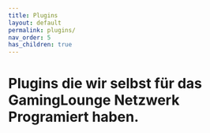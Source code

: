 ```yaml
---
title: Plugins
layout: default
permalink: plugins/
nav_order: 5
has_children: true
---
```


# Plugins die wir selbst für das GamingLounge Netzwerk Programiert haben.
